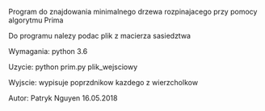 Program do znajdowania minimalnego drzewa rozpinajacego przy pomocy algorytmu Prima

Do programu nalezy podac plik z macierza sasiedztwa

Wymagania: python 3.6

Uzycie:
python prim.py plik_wejsciowy


Wyjscie:
wypisuje poprzdnikow kazdego z wierzcholkow


Autor: Patryk Nguyen 16.05.2018